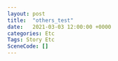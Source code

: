 ```yaml
---
layout: post
title:  "others_test"
date:   2021-03-03 12:00:00 +0000
categories: Etc
Tags: Story Etc
SceneCode: []
---
```

